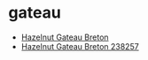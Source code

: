 # gateau

 * [Hazelnut Gateau Breton](../../index/h/hazelnut-gateau-breton-238257.json)
 * [Hazelnut Gateau Breton 238257](../../index/h/hazelnut-gateau-breton-238257.json)
